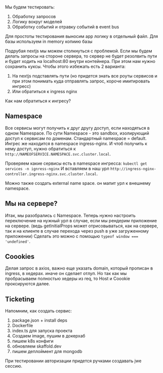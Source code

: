 Мы будем тестировать:
1. Обработку запросов
2. Логику вокруг моделей
3. Обработку событий и отравку событий в event bus

Для простоты тестирования выносим app логику в отдельный файл.
Для базы используем in memory копиию базы

Подрубая nextjs мы можем столкнуться с проблемой. Если мы будем делать запросы на стороне сервера, то сервер не будет резолвить пути и будет ходить на localhost:80 внутри контейнера. При этом нам нужно сохранить куксы.
Чтобы этого избежать есть 2 варианта:
1. На nextjs подставлять пути (но придется знать все роуты сервисов и при этом понимать куда отправлять запрос, короче имитировать ингресс)
2. Или обратиться к ingress nginx 

Как нам обратиться к ингресу?

## Namespace

Все сервисы могут получить к друг другу доступ, если находяться в одном Namespace. По сути Namespace - это sandbox, изолирующий доступ к сервисам по доменам. Стандартный namespace = default.
Ингрес же находится в namespace ingress-nginx. И чтоб получить к нему доступ, нужно обратиться к `http://NAMEOFSERVICE.NAMESPACE.svc.cluster.local`.

Проверяем какие сервисы есть в namespace ингресса: `kubectl get services -n ignress-nginx`
И вставляем в наш урл `http://ingress-nginx-controller.ingress-nginx.svc.cluster.local`.

Можно также создать external name space. он мапит урл к внешнему namespace.

## Мы на сервере?

Итак, мы разобрались с Namespace. Теперь нужно настроить переключение на нужный урл в случае, если мы рендерим приложение на сервере. 
(ведь getInitialProps может отрисовываться, как на сервере, так и на клиенте в случае перехода через push в уже загруженному приложении)
Сделать это можно с помощью `typeof window === 'undefined'`.

## Coookies
Делая запрос в axios, важно еще указать domain, который прописан в ingress, в хедерах. иначе он сделает отлуп.
Но так как мы пробрасываем полностью хедеры из req, то Host и Coookie проксируются далее.

## Ticketing
Напомним, как создать сервис:
1. package.json + install deps
2. Dockerfile
3. index.ts для запуска проекта
4. Создаем image, пушим в докерхаб 
5. пишем k8s конфиги
6. обновляем skaffold.dev
7. пишем деплоймент для mongodb

При тестировании авторизации придется ручками создавать jwe сессию.
